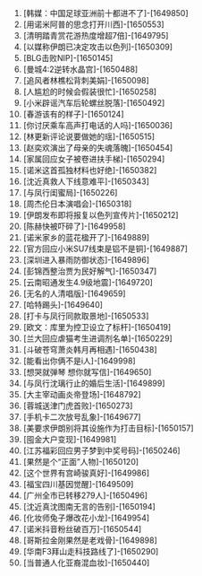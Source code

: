 
1. [韩媒：中国足球亚洲前十都进不了]-[1649850]
1. [用诺米阿普的思念打开川西]-[1650553]
1. [清明踏青赏花游热度增超7倍]-[1649795]
1. [以媒称伊朗已决定攻击以色列]-[1650309]
1. [BLG击败NIP]-[1650145]
1. [曼城4:2逆转水晶宫]-[1650488]
1. [追风者林樵松背刺美娟]-[1650098]
1. [人尴尬的时候会假装很忙]-[1650258]
1. [小米辟谣汽车后轮螺丝脱落]-[1650492]
1. [春游该有的样子]-[1650124]
1. [你讨厌乘车高声打电话的人吗]-[1650036]
1. [林更新评论说要做她的瑶]-[1650515]
1. [赵奕欢演出了母亲的失魂落魄]-[1650454]
1. [家属回应女子被卷进扶手梯]-[1650294]
1. [诺米这首孤独材料也好绝]-[1650382]
1. [沈近真救人下线意难平]-[1650343]
1. [与凤行闺蜜局]-[1650226]
1. [周杰伦日本演唱会]-[1650318]
1. [伊朗发布即将报复以色列宣传片]-[1650212]
1. [陈赫快被吓碎了]-[1649958]
1. [诺米家乡的蓝花楹开了]-[1649889]
1. [官方回应小米SU7线束是铝不是铜]-[1649887]
1. [深圳进入暴雨防御状态]-[1649896]
1. [彭锦西整治贾为民好解气]-[1650347]
1. [云南昭通发生4.9级地震]-[1649720]
1. [无名的人清唱版]-[1649659]
1. [哈特踢头]-[1649640]
1. [打卡与凤行同款取景地]-[1650533]
1. [欧文：库里为控卫设立了标杆]-[1650419]
1. [兰大回应虐猫考生进调剂名单]-[1650229]
1. [斗破苍穹萧炎韩月再相遇]-[1650438]
1. [能看出你俩不是i人]-[1649998]
1. [想哭就弹琴 想你就写信]-[1649650]
1. [与凤行沈璃行止的婚后生活]-[1649899]
1. [大主宰动画炎帝登场]-[1648792]
1. [蓉城送津门虎首败]-[1650273]
1. [手机卡二次放号乱象]-[1649677]
1. [美要求伊朗别将其设施作为打击目标]-[1650157]
1. [囤金大户变现]-[1649981]
1. [江苏福彩回应男子梦到中奖号码]-[1650246]
1. [果然是个“正面”人物]-[1650120]
1. [这个世界有宫崎骏真好]-[1649986]
1. [福宝四川基因觉醒]-[1649509]
1. [广州全市已转移279人]-[1650496]
1. [沈近真沈图南无言的告别]-[1650194]
1. [化妆师兔子爆改花小龙]-[1649954]
1. [诺米抖音粉丝破百万]-[1650544]
1. [哥斯拉金刚果然是老戏骨]-[1649898]
1. [华南F3拜山走科技路线了]-[1650290]
1. [当普通人化亚裔混血妆]-[1650440]